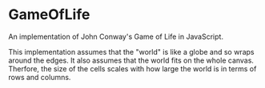 # GameOfLife
An implementation of John Conway's Game of Life in JavaScript.

This implementation assumes that the "world" is like a globe and so wraps around the edges. It also assumes that the world fits on the whole canvas. Therfore, the size of the cells scales with how large the world is in terms of rows and columns.
